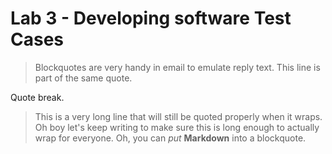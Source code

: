 # Lab 3 - Developing software Test Cases 
> Blockquotes are very handy in email to emulate reply text.
This line is part of the same quote.

Quote break.

> This is a very long line that will still be quoted properly when it wraps. Oh boy let's keep writing to make sure this is long enough to actually wrap for everyone. Oh, you can *put* **Markdown** into a blockquote. 